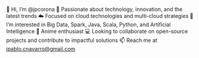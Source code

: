👋 Hi, I’m @jpcorona
🚀 Passionate about technology, innovation, and the latest trends
☁️ Focused on cloud technologies and multi-cloud strategies
👀 I’m interested in Big Data, Spark, Java, Scala, Python, and Artificial Intelligence
🌱 Anime enthusiast
💻 Looking to collaborate on open-source projects and contribute to impactful solutions
📫 Reach me at jpablo.cnavarro@gmail.com

<!---
jpcorona/jpcorona is a ✨ special ✨ repository because its `README.md` (this file) appears on your GitHub profile.
You can click the Preview link to take a look at your changes.
--->
